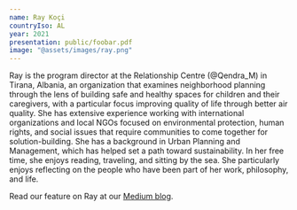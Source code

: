 ```yaml
---
name: Ray Koçi
countryIso: AL
year: 2021
presentation: public/foobar.pdf
image: "@assets/images/ray.png"
---
```

Ray is the program director at the Relationship Centre (@Qendra_M) in Tirana, Albania, an organization that examines neighborhood planning through the lens of building safe and healthy spaces for children and their caregivers, with a particular focus improving quality of life through better air quality. She has extensive experience working with international organizations and local NGOs focused on environmental protection, human rights, and social issues that require communities to come together for solution-building. She has a background in Urban Planning and Management, which has helped set a path toward sustainability. In her free time, she enjoys reading, traveling, and sitting by the sea. She particularly enjoys reflecting on the people who have been part of her work, philosophy, and life.



Read our feature on Ray at our [Medium blog](https://openaq.medium.com/community-ambassador-alumna-ray-ko%C3%A7i-works-to-make-the-streets-of-tirana-more-child-friendly-95719c42d022).
